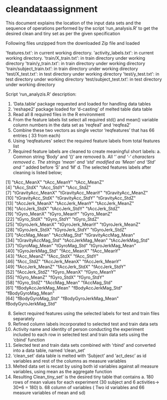cleandataassignment
===================
This document explains the location of the input data sets and the sequence of operations performed by the script ‘run_analysis.R’ to get the desired clean and tiny set as per the given specification

Following files unzipped from the downloaded Zip file and loaded 

'features.txt':		          in current working directory.
'activity_labels.txt': 	    in current working directory.
'train/X_train.txt': 	      in train directory under working directory
'train/y_train.txt': 	      in train directory under working directory
'train/subject_train.txt’:  in train directory under working directory
'test/X_test.txt':	        in test directory under working directory
'test/y_test.txt': 	        in test directory under working directory
‘test/subject_test.txt’: 	in test directory under working directory

Script ‘run_analyzis.R’ description:
1.	‘Data.table’ package requested and loaded for handling data tables
2.	‘reshape2’ package loaded for ‘d-casting’ of melted table data table
3.	Read all  8 required files in the R environment
4.	From the feature labels list select all required std() and mean() variable column numbers in the data set as ‘reqfea1’     and ‘reqfea2’
5.	Combine these two vectors as single vector  ‘reqfeatures’ that has 66 entries ( 33 from each)
6.	Using ‘reqfeatures’ select the required feature labels from total features list
7.	Required feature labels are cleaned to create meaningful short labels:
      a.	Common string ‘Body’ and ‘()’ are removed 
      b.	All ‘_’ and ‘-‘ characters removed
      c.	The strings ‘mean’ and ‘std’ modified as ‘Mean’ and  ‘Std’ and ‘_’ added before ‘S’ and ‘M’ 
      d.	The selected features labels after cleaning is listed below;

[1] "tAcc_MeanX"            "tAcc_MeanY"            "tAcc_MeanZ"           
 [4] "tAcc_StdX"             "tAcc_StdY"             "tAcc_StdZ"            
 [7] "tGravityAcc_MeanX"     "tGravityAcc_MeanY"     "tGravityAcc_MeanZ"    
[10] "tGravityAcc_StdX"      "tGravityAcc_StdY"      "tGravityAcc_StdZ"     
[13] "tAccJerk_MeanX"        "tAccJerk_MeanY"        "tAccJerk_MeanZ"       
[16] "tAccJerk_StdX"         "tAccJerk_StdY"         "tAccJerk_StdZ"        
[19] "tGyro_MeanX"           "tGyro_MeanY"           "tGyro_MeanZ"          
[22] "tGyro_StdX"            "tGyro_StdY"            "tGyro_StdZ"           
[25] "tGyroJerk_MeanX"       "tGyroJerk_MeanY"       "tGyroJerk_MeanZ"      
[28] "tGyroJerk_StdX"        "tGyroJerk_StdY"        "tGyroJerk_StdZ"       
[31] "tAccMag_Mean"          "tAccMag_Std"           "tGravityAccMag_Mean"  
[34] "tGravityAccMag_Std"    "tAccJerkMag_Mean"      "tAccJerkMag_Std"      
[37] "tGyroMag_Mean"         "tGyroMag_Std"          "tGyroJerkMag_Mean"    
[40] "tGyroJerkMag_Std"      "fAcc_MeanX"            "fAcc_MeanY"           
[43] "fAcc_MeanZ"            "fAcc_StdX"             "fAcc_StdY"            
[46] "fAcc_StdZ"             "fAccJerk_MeanX"        "fAccJerk_MeanY"       
[49] "fAccJerk_MeanZ"        "fAccJerk_StdX"         "fAccJerk_StdY"        
[52] "fAccJerk_StdZ"         "fGyro_MeanX"           "fGyro_MeanY"          
[55] "fGyro_MeanZ"           "fGyro_StdX"            "fGyro_StdY"           
[58] "fGyro_StdZ"            "fAccMag_Mean"          "fAccMag_Std"          
[61] "fBodyAccJerkMag_Mean"  "fBodyAccJerkMag_Std"   "fBodyGyroMag_Mean"    
[64] "fBodyGyroMag_Std"      "fBodyGyroJerkMag_Mean" fBodyGyroJerkMag_Std" 

8.	Select required features using the selected labels for test and train files separately
9.	Refined column labels incorporated to selected test and train data sets
10.	Activity name and identity of person conducting the experiment included to each row in selected test and train data       sets using the ‘cbind’ function
11.	Selected test and train data sets combined with ‘rbind’ and converted into a data table, named ‘clean_set’
12.	‘clean_set’ data table is melted with ‘Subject’ and ‘act_desc’ as id variables and rest of the columns as measure         variables
13.	Melted data set is recast by using both id variables against all measure variables, using mean as the aggregate           function
14.	Resulting Clean_tiny_set’ is the desired tiny table that contains
      a.	180 rows of mean values for each experiment (30 subject and 6 activities-> 30*6 = 180)
      b.	68 column of variables ( Two id variables and 66 measure variables of mean and sd)
